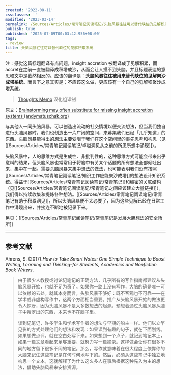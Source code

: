 ```yaml
---
created: '2022-08-11'
cssclasses: ''
modified: '2023-03-14'
permalink: /Sources/Articles/常青笔记阅读笔记/头脑风暴往往可以替代缺位的见解积累系统.md
publish: true
published: '2025-07-09T00:03:42.956+08:00'
tags:
- review
title: 头脑风暴往往可以替代缺位的见解积累系统
---
```

注：感觉这篇标题翻译有点问题，insight accretion 被翻译成了见解积累，而accret在之前一直被翻译成积塔成沙，从而会让人摸不到头脑。并且标题表达的意思和文中是截然相反的。应该的翻译是：**头脑风暴往往被用来替代缺位的见解聚沙成塔系统**。而言下之意其实是：不应该这么做，更应该有一个自己的见解积聚沙成塔系统。

> [Thoughts Memo](https://paratranz.cn/projects/3131) 汉化组译制

原文：[Brainstorming may often substitute for missing insight accretion systems (andymatuschak.org)](https://notes.andymatuschak.org/z5cVs9BKLJsCYifhYBstAEKuZ8driDzLB3gFd)

与其他人一同头脑风暴，可以创造出流动的社交情境以便交流想法，但当我们独自进行头脑风暴时，我们也创造出一片广阔的空间，来募集我们已经「几乎知道」的东西。头脑风暴能得出的想法主要受限于我们在这个空间里的事先思考和构思（见[[Sources/Articles/常青笔记阅读笔记/卓越洞见从之前的所思所想中涌现]]）。

头脑风暴中，人的思维方式是生成性、非批判性的，这种思维方式可能会带来出乎意料的结果，但头脑风暴也常常用于将脑中有关某个话题的所有想法全部倾吐出来，集中在一起。需要头脑风暴来集中想法的做法，也可能表明我们没有按照[[Sources/Articles/常青笔记阅读笔记/知识工作应能聚沙成塔]]的想法设计知识系统。得益于[[Sources/Articles/常青笔记阅读笔记/常青笔记]]和稠密的关联结构（见[[Sources/Articles/常青笔记阅读笔记/常青笔记之间应该建立大量链接]]），我们得以持续收集和提炼各种想法。[[Sources/Articles/常青笔记阅读笔记/常青笔记有助于积累洞见]]，所以头脑风暴便不太必要了，因为这些见解已经在日常工作中涌现出来，并接连不断地被记录下来。

另见：[[Sources/Articles/常青笔记阅读笔记/常青笔记是发展大胆想法的安全场所]]

___

## 参考文献

Ahrens, S. (2017).*How to Take Smart Notes: One Simple Technique to Boost Writing, Learning and Thinking–for Students, Academics and Nonfiction Book Writers*.

> 由于很少人教授或讨论记笔记的正确方法，几乎所有的写作指南都建议从头脑风暴开始，也就不足为奇了。如果你一路上没有写作，大脑的确是唯一可以依赖的去处。就其本身而言，头脑风暴不够好：既不客观也不可靠——在学术或非虚构写作中，这两个方面相当重要。推广从头脑风暴开始的做法更令人惊讶，因为头脑风暴不是大多数想法的起源。预想着通过头脑风暴从脑子中搜罗出的东西，本来也不在脑子里。
>
> 谈到记笔记，许多学生和学术写作者的想法与早期的船主一样。他们以立竿见影的方式处理他们的想法和发现：如果读到有趣的句子，就在下面划线。如果想做点评，就在空白处写下来。如果想到一个点子，就记到笔记本上，如果一篇文章看起来足够重要，就努力写一篇摘录。这样做会让你在很多不同的地方留下很多不同的笔记。那么，写作就意味着在很大程度上依靠你的大脑来记住这些笔记是在何时何地写下的。然后，必须从这些笔记中独立地构思一个文本，这就解释了为什么这么多人在事后根据这种先入为主的想法，借助头脑风暴来安排资源。